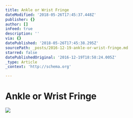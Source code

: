 ```yaml
---
title: Ankle or Wrist Fringe
dateModified: '2018-05-26T17:45:37.448Z'
publisher: {}
author: []
inFeed: true
description: ''
via: {}
datePublished: '2018-05-26T17:45:38.295Z'
sourcePath: _posts/2016-12-19-ankle-or-wrist-fringe.md
starred: false
datePublishedOriginal: '2016-12-19T18:58:24.005Z'
_type: Article
_context: 'http://schema.org'

---
```

# **Ankle or Wrist Fringe**
![](https://the-grid-user-content.s3-us-west-2.amazonaws.com/19690184-723a-461b-8c36-73fbc14ef1a2.jpg)
